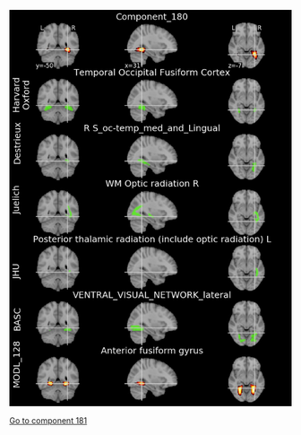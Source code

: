 


![180](preliminary/180.jpg "Component 180")

[Go to component 181](https://parietal-inria.github.io/MODL_atlas/512/181 "Component 181")